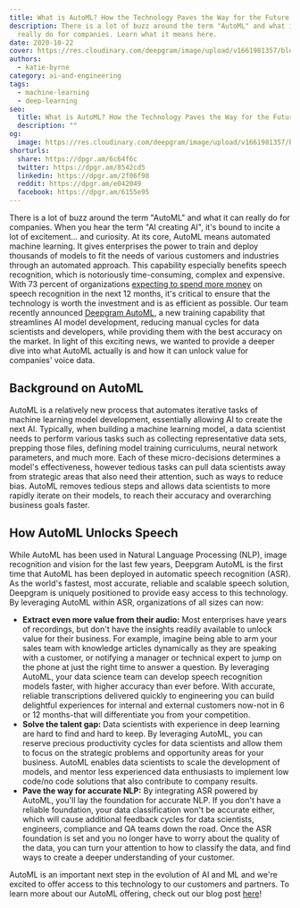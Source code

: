 ```yaml
---
title: What is AutoML? How the Technology Paves the Way for the Future of ASR
description: There is a lot of buzz around the term "AutoML" and what it can
  really do for companies. Learn what it means here.
date: 2020-10-22
cover: https://res.cloudinary.com/deepgram/image/upload/v1661981357/blog/what-is-automl-how-the-technology-paves-the-way-for-the-future-of-asr/what-is-automl%402x.jpg
authors:
  - katie-byrne
category: ai-and-engineering
tags:
  - machine-learning
  - deep-learning
seo:
  title: What is AutoML? How the Technology Paves the Way for the Future of ASR
  description: ""
og:
  image: https://res.cloudinary.com/deepgram/image/upload/v1661981357/blog/what-is-automl-how-the-technology-paves-the-way-for-the-future-of-asr/what-is-automl%402x.jpg
shorturls:
  share: https://dpgr.am/6c64f6c
  twitter: https://dpgr.am/8542cd5
  linkedin: https://dpgr.am/2f06f98
  reddit: https://dpgr.am/e042049
  facebook: https://dpgr.am/6155e95
---
```

There is a lot of buzz around the term "AutoML" and what it can really do for companies. When you hear the term "AI creating AI", it's bound to incite a lot of excitement... and curiosity. At its core, AutoML means automated machine learning. It gives enterprises the power to train and deploy thousands of models to fit the needs of various customers and industries through an automated approach. This capability especially benefits speech recognition, which is notoriously time-consuming, complex and expensive. With 73 percent of organizations [expecting to spend more money](https://deepgram.com/state-of-asr-report/) on speech recognition in the next 12 months, it's critical to ensure that the technology is worth the investment and is as efficient as possible. Our team recently announced [Deepgram AutoML](https://sweet-pie-c52a63-blog.netlify.app/deepgram-pioneers-novel-training-approach-setting-new-standard-for-ai-companies-2/), a new training capability that streamlines AI model development, reducing manual cycles for data scientists and developers, while providing them with the best accuracy on the market. In light of this exciting news, we wanted to provide a deeper dive into what AutoML actually is and how it can unlock value for companies' voice data.

## Background on AutoML

AutoML is a relatively new process that automates iterative tasks of machine learning model development, essentially allowing AI to create the next AI. Typically, when building a machine learning model, a data scientist needs to perform various tasks such as collecting representative data sets, prepping those files, defining model training curriculums, neural network parameters, and much more. Each of these micro-decisions determines a model's effectiveness, however tedious tasks can pull data scientists away from strategic areas that also need their attention, such as ways to reduce bias. AutoML removes tedious steps and allows data scientists to more rapidly iterate on their models, to reach their accuracy and overarching business goals faster.

## How AutoML Unlocks Speech

While AutoML has been used in Natural Language Processing (NLP), image recognition and vision for the last few years, Deepgram AutoML is the first time that AutoML has been deployed in automatic speech recognition (ASR). As the world's fastest, most accurate, reliable and scalable speech solution, Deepgram is uniquely positioned to provide easy access to this technology. By leveraging AutoML within ASR, organizations of all sizes can now:

* **Extract even more value from their audio:** Most enterprises have years of recordings, but don't have the insights readily available to unlock value for their business. For example, imagine being able to arm your sales team with knowledge articles dynamically as they are speaking with a customer, or notifying a manager or technical expert to jump on the phone at just the right time to answer a question. By leveraging AutoML, your data science team can develop speech recognition models faster, with higher accuracy than ever before. With accurate, reliable transcriptions delivered quickly to engineering you can build delightful experiences for internal and external customers now-not in 6 or 12 months-that will differentiate you from your competition.
* **Solve the talent gap:** Data scientists with experience in deep learning are hard to find and hard to keep. By leveraging AutoML, you can reserve precious productivity cycles for data scientists and allow them to focus on the strategic problems and opportunity areas for your business. AutoML enables data scientists to scale the development of models, and mentor less experienced data enthusiasts to implement low code/no code solutions that also contribute to company results.
* **Pave the way for accurate NLP:** By integrating ASR powered by AutoML, you'll lay the foundation for accurate NLP. If you don't have a reliable foundation, your data classification won't be accurate either, which will cause additional feedback cycles for data scientists, engineers, compliance and QA teams down the road. Once the ASR foundation is set and you no longer have to worry about the quality of the data, you can turn your attention to how to classify the data, and find ways to create a deeper understanding of your customer.

AutoML is an important next step in the evolution of AI and ML and we're excited to offer access to this technology to our customers and partners. To learn more about our AutoML offering, check out our blog post [here](https://sweet-pie-c52a63-blog.netlify.app/deepgram-pioneers-novel-training-approach-setting-new-standard-for-ai-companies)!